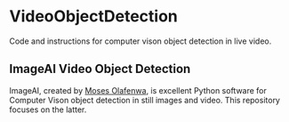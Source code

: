 # VideoObjectDetection
Code and instructions for computer vison object detection in live video.

## **ImageAI Video Object Detection**
ImageAI, created by [Moses Olafenwa](https://github.com/OlafenwaMoses), 
is excellent Python software for Computer Vison object detection in still images and video.
This repository focuses on the latter.
